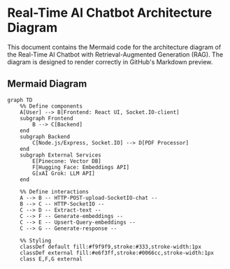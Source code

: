 # Real-Time AI Chatbot Architecture Diagram

This document contains the Mermaid code for the architecture diagram of the Real-Time AI Chatbot with Retrieval-Augmented Generation (RAG). The diagram is designed to render correctly in GitHub's Markdown preview.

## Mermaid Diagram

```mermaid
graph TD
    %% Define components
    A[User] --> B[Frontend: React UI, Socket.IO-client]
    subgraph Frontend
        B --> C[Backend]
    end
    subgraph Backend
        C[Node.js/Express, Socket.IO] --> D[PDF Processor]
    end
    subgraph External Services
        E[Pinecone: Vector DB]
        F[Hugging Face: Embeddings API]
        G[xAI Grok: LLM API]
    end

    %% Define interactions
    A --> B -- HTTP-POST-upload-SocketIO-chat --
    B --> C -- HTTP-SocketIO --
    C --> D -- Extract-text --
    C --> F -- Generate-embeddings --
    C --> E -- Upsert-Query-embeddings --
    C --> G -- Generate-response --

    %% Styling
    classDef default fill:#f9f9f9,stroke:#333,stroke-width:1px
    classDef external fill:#e6f3ff,stroke:#0066cc,stroke-width:1px
    class E,F,G external
```
